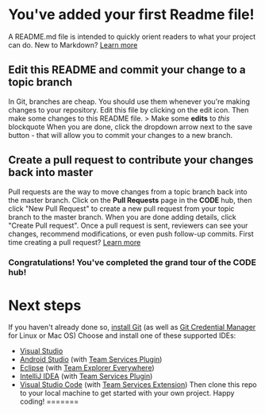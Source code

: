 # You've added your first Readme file!
A README.md file is intended to quickly orient readers to what your project can do.  New to Markdown? [Learn more](https://go.microsoft.com/fwlink/p/?LinkId=524306&amp;clcid=0x409)
## Edit this README and commit your change to a topic branch
In Git, branches are cheap.  You should use them whenever you're making changes to your repository.  Edit this file by clicking on the edit icon.
Then make some changes to this README file.
&gt; Make some **edits** to _this_ blockquote
When you are done, click the dropdown arrow next to the save button - that will allow you to commit your changes to a new branch.
## Create a pull request to contribute your changes back into master
Pull requests are the way to move changes from a topic branch back into the master branch.
Click on the **Pull Requests** page in the **CODE** hub, then click "New Pull Request" to create a new pull request from your topic branch to the master branch.
When you are done adding details, click "Create Pull request". Once a pull request is sent, reviewers can see your changes, recommend modifications, or even push follow-up commits.
First time creating a pull request?  [Learn more](https://go.microsoft.com/fwlink/?LinkId=533211&amp;clcid=0x409)
### Congratulations! You've completed the grand tour of the CODE hub!
# Next steps
If you haven't already done so, [install Git](https://git-scm.com/downloads) (as well as [Git Credential Manager](https://java.visualstudio.com/Downloads/gitcredentialmanager/Index) for Linux or Mac OS)
Choose and install one of these supported IDEs:
* [Visual Studio](https://go.microsoft.com/fwlink/?LinkId=309297&amp;clcid=0x409&amp;slcid=0x409)
* [Android Studio](https://developer.android.com/studio) (with [Team Services Plugin](https://java.visualstudio.com/Downloads/intellijplugin/Index))
* [Eclipse](https://www.eclipse.org/downloads) (with [Team Explorer Everywhere](https://java.visualstudio.com/Downloads/eclipseplugin/Index))
* [IntelliJ IDEA](https://www.jetbrains.com/idea/download) (with [Team Services Plugin](https://java.visualstudio.com/Downloads/intellijplugin/Index))
* [Visual Studio Code](https://code.visualstudio.com/Download) (with [Team Services Extension](https://java.visualstudio.com/Downloads/visualstudiocode/Index))
Then clone this repo to your local machine to get started with your own project.
Happy coding!
=======
